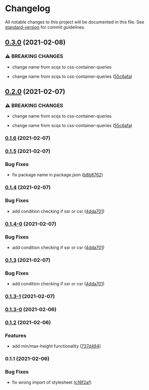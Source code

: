 # Changelog

All notable changes to this project will be documented in this file. See [standard-version](https://github.com/conventional-changelog/standard-version) for commit guidelines.

## [0.3.0](https://github.com/nsmdnl/css-container-queries/compare/v0.1.6...v0.3.0) (2021-02-08)


### ⚠ BREAKING CHANGES

* change name from scqs to css-container-queries

* change name from scqs to css-container-queries ([55c6afa](https://github.com/nsmdnl/css-container-queries/commit/55c6afa61eb5362b0a407b2b4bb196bc948e4438))

## [0.2.0](https://github.com/nsmdnl/css-container-queries/compare/v0.1.6...v0.2.0) (2021-02-07)


### ⚠ BREAKING CHANGES

* change name from scqs to css-container-queries

* change name from scqs to css-container-queries ([55c6afa](https://github.com/nsmdnl/css-container-queries/commit/55c6afa61eb5362b0a407b2b4bb196bc948e4438))

### [0.1.6](https://github.com/nsmdnl/css-container-queries/compare/v0.1.5...v0.1.6) (2021-02-07)

### [0.1.5](https://github.com/nsmdnl/css-container-queries/compare/v0.1.4...v0.1.5) (2021-02-07)

### Bug Fixes

- fix package name in package.json ([b8b8762](https://github.com/nsmdnl/css-container-queries/commit/b8b87623214e632828c3a383e3ebc6e2d9aa8a81))

### [0.1.4](https://github.com/nsmdnl/css-container-queries/compare/v0.1.3-1...v0.1.4) (2021-02-07)

### Bug Fixes

- add condition checking if ssr or csr ([4dda701](https://github.com/nsmdnl/css-container-queries/commit/4dda701b7ede026c8319b825d5a7cd91d82e40d5))

### [0.1.4-0](https://github.com/nsmdnl/css-container-queries/compare/v0.1.3-1...v0.1.4-0) (2021-02-07)

### Bug Fixes

- add condition checking if ssr or csr ([4dda701](https://github.com/nsmdnl/css-container-queries/commit/4dda701b7ede026c8319b825d5a7cd91d82e40d5))

### [0.1.3](https://github.com/nsmdnl/css-container-queries/compare/v0.1.3-1...v0.1.3) (2021-02-07)

### Bug Fixes

- add condition checking if ssr or csr ([4dda701](https://github.com/nsmdnl/css-container-queries/commit/4dda701b7ede026c8319b825d5a7cd91d82e40d5))

### [0.1.3-1](https://github.com/nsmdnl/css-container-queries/compare/v0.1.3-0...v0.1.3-1) (2021-02-07)

### [0.1.3-0](https://github.com/nsmdnl/cqs/compare/v0.1.2...v0.1.3-0) (2021-02-06)

### [0.1.2](https://github.com/nsmdnl/cqs/compare/v0.1.1...v0.1.2) (2021-02-06)

### Features

- add min/max-height functionality ([737d484](https://github.com/nsmdnl/cqs/commit/737d484a6bed25fd21c5d85b54266315755eb3a1))

### 0.1.1 (2021-02-06)

### Bug Fixes

- fix wrong import of stylesheet ([c18f2af](https://github.com/nsmdnl/cqs/commit/c18f2af57b1cd7ec4fccf7f568892bdaf48a2776))
